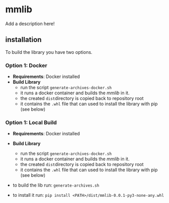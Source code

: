 # mmlib

Add a description here!

## installation

To build the library you have two options.

### Option 1: Docker

- **Requirements**: Docker installed
- **Build Library**
    - run the script `generate-archives-docker.sh`
    - it runs a docker container and builds the *mmlib* in it.
    - the created `dist`directory is copied back to repository root
    - it contains the `.whl` file that can used to install the library with pip (see below)

### Option 1: Local Build

- **Requirements**: Docker installed
- **Build Library**
    - run the script `generate-archives-docker.sh`
    - it runs a docker container and builds the *mmlib* in it.
    - the created `dist`directory is copied back to repository root
    - it contains the `.whl` file that can used to install the library with pip (see below)

- to build the lib run: `generate-archives.sh`
- to install it run: `pip install <PATH>/dist/mmlib-0.0.1-py3-none-any.whl
  `